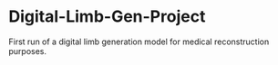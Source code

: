 # Digital-Limb-Gen-Project
First run of a digital limb generation model for medical reconstruction purposes.
